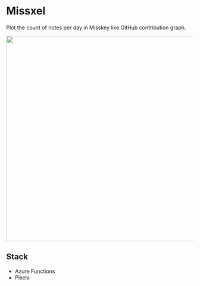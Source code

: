 # Missxel

Plot the count of notes per day in Misskey like GitHub contribution graph.

<img src="https://pixe.la/v1/users/mika/graphs/misskey" width="550" />


## Stack

* Azure Functions
* Pixela

